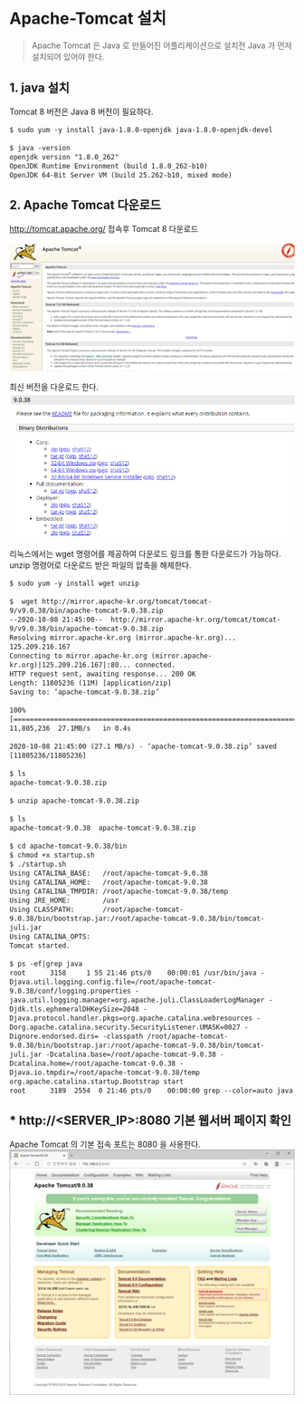 # Apache-Tomcat 설치

> Apache Tomcat 은 Java 로 만들어진 어플리케이션으로 설치전 Java 가 먼저 설치되어 있어야 한다.

## 1. java 설치
Tomcat 8 버전은 Java 8 버전이 필요하다.
```
$ sudo yum -y install java-1.8.0-openjdk java-1.8.0-openjdk-devel

$ java -version
openjdk version "1.8.0_262"
OpenJDK Runtime Environment (build 1.8.0_262-b10)
OpenJDK 64-Bit Server VM (build 25.262-b10, mixed mode)
```

## 2. Apache Tomcat 다운로드
http://tomcat.apache.org/ 접속후 Tomcat 8 다운로드

![tomcat](./img/tomcat.PNG)

최신 버전을 다운로드 한다.
![test](./img/download.PNG)

리눅스에서는 wget 명령어를 제공하여 다운로드 링크를 통한 다운로드가 가능하다.
unzip 명령어로 다운로드 받은 파일의 압축을 해제한다.
```
$ sudo yum -y install wget unzip 

$  wget http://mirror.apache-kr.org/tomcat/tomcat-9/v9.0.38/bin/apache-tomcat-9.0.38.zip
--2020-10-08 21:45:00--  http://mirror.apache-kr.org/tomcat/tomcat-9/v9.0.38/bin/apache-tomcat-9.0.38.zip
Resolving mirror.apache-kr.org (mirror.apache-kr.org)... 125.209.216.167
Connecting to mirror.apache-kr.org (mirror.apache-kr.org)|125.209.216.167|:80... connected.
HTTP request sent, awaiting response... 200 OK
Length: 11805236 (11M) [application/zip]
Saving to: ‘apache-tomcat-9.0.38.zip’

100%[=========================================================================================================>] 11,805,236  27.1MB/s   in 0.4s   

2020-10-08 21:45:00 (27.1 MB/s) - ‘apache-tomcat-9.0.38.zip’ saved [11805236/11805236]

$ ls
apache-tomcat-9.0.38.zip

$ unzip apache-tomcat-9.0.38.zip

$ ls 
apache-tomcat-9.0.38  apache-tomcat-9.0.38.zip

$ cd apache-tomcat-9.0.38/bin
$ chmod +x startup.sh
$ ./startup.sh 
Using CATALINA_BASE:   /root/apache-tomcat-9.0.38
Using CATALINA_HOME:   /root/apache-tomcat-9.0.38
Using CATALINA_TMPDIR: /root/apache-tomcat-9.0.38/temp
Using JRE_HOME:        /usr
Using CLASSPATH:       /root/apache-tomcat-9.0.38/bin/bootstrap.jar:/root/apache-tomcat-9.0.38/bin/tomcat-juli.jar
Using CATALINA_OPTS:   
Tomcat started.

$ ps -ef|grep java
root      3158     1 55 21:46 pts/0    00:00:01 /usr/bin/java -Djava.util.logging.config.file=/root/apache-tomcat-9.0.38/conf/logging.properties -java.util.logging.manager=org.apache.juli.ClassLoaderLogManager -Djdk.tls.ephemeralDHKeySize=2048 -Djava.protocol.handler.pkgs=org.apache.catalina.webresources -Dorg.apache.catalina.security.SecurityListener.UMASK=0027 -Dignore.endorsed.dirs= -classpath /root/apache-tomcat-9.0.38/bin/bootstrap.jar:/root/apache-tomcat-9.0.38/bin/tomcat-juli.jar -Dcatalina.base=/root/apache-tomcat-9.0.38 -Dcatalina.home=/root/apache-tomcat-9.0.38 -Djava.io.tmpdir=/root/apache-tomcat-9.0.38/temp org.apache.catalina.startup.Bootstrap start
root      3189  2554  0 21:46 pts/0    00:00:00 grep --color=auto java
```

## * http://<SERVER_IP>:8080 기본 웹서버 페이지 확인
Apache Tomcat 의 기본 접속 포트는 8080 을 사용한다.
![test](./img/test.PNG)